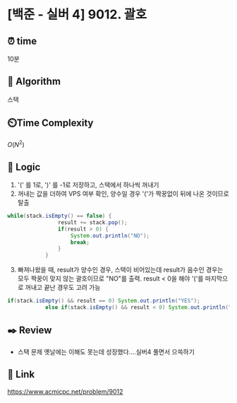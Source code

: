# [백준 - 실버 4] 9012. 괄호
 
## ⏰  **time**
10분

## :pushpin: **Algorithm**
스택

## ⏲️**Time Complexity**
$O(N^2)$

## :round_pushpin: **Logic**
1. '(' 를 1로, ')' 를 -1로 저장하고, 스택에서 하나씩 꺼내기
2. 꺼내는 값을 더하여 VPS 여부 확인, 양수일 경우 '('가 짝꿍없이 뒤에 나온 것이므로 탈출
```java
while(stack.isEmpty() == false) {
                result += stack.pop();
                if(result > 0) {
                    System.out.println("NO");
                    break;
                }
            }
```
3. 빠져나왔을 때, result가 양수인 경우, 스택이 비어있는데 result가 음수인 경우는 모두 짝꿍이 맞지 않는 괄호이므로 "NO"를 출력. result < 0을 해야 '('를 마지막으로 꺼내고 끝난 경우도 고려 가능
```java
if(stack.isEmpty() && result == 0) System.out.println("YES");
            else if(stack.isEmpty() && result < 0) System.out.println("NO");
```   

## :black_nib: **Review**
- 스택 문제 옛날에는 이해도 못는데 성장했다....실버4 풀면서 으쓱하기

## 📡 Link
https://www.acmicpc.net/problem/9012

